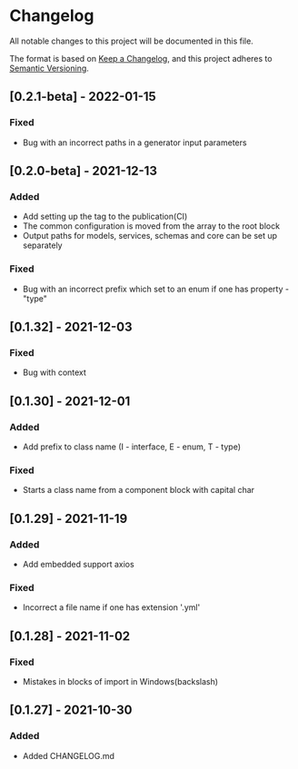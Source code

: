 # Changelog

All notable changes to this project will be documented in this file.

The format is based on [Keep a Changelog](https://keepachangelog.com/en/1.0.0/),
and this project adheres to [Semantic Versioning](https://semver.org/spec/v2.0.0.html).

## [0.2.1-beta] - 2022-01-15

### Fixed

- Bug with an incorrect paths in a generator input parameters

## [0.2.0-beta] - 2021-12-13

### Added

- Add setting up the tag to the publication(CI)
- The common configuration is moved from the array to the root block
- Output paths for models, services, schemas and core can be set up separately

### Fixed

- Bug with an incorrect prefix which set to an enum if one has property - "type"

## [0.1.32] - 2021-12-03

### Fixed

- Bug with context

## [0.1.30] - 2021-12-01

### Added

- Add prefix to class name (I - interface, E - enum, T - type)

### Fixed

- Starts a class name from a component block with capital char

## [0.1.29] - 2021-11-19

### Added

- Add embedded support axios

### Fixed

- Incorrect a file name if one has extension '.yml'

## [0.1.28] - 2021-11-02

### Fixed

- Mistakes in blocks of import in Windows(backslash)

## [0.1.27] - 2021-10-30

### Added

- Added CHANGELOG.md
